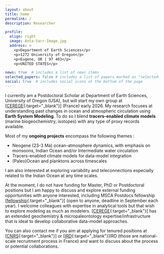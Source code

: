 ```yaml
---
layout: about
title: home
permalink: /
description: Researcher 

profile:
  align: right
  image: Anta-Sarr-Image.jpg
  address: >
    <p>Department of Earth Sciences</p>
    <p>1272 University of Oregon</p>
    <p>Eugene, OR | 97 403</p>
    <p>UNITED STATES</p>

news: true  # includes a list of news items
selected_papers: false # includes a list of papers marked as "selected={true}"
social: true  # includes social icons at the bottom of the page
---
```


I currently am a Postdoctoral Scholar at Department of Earth Sciences, University of Oregon (USA), but will start my own group at [[CEREGE](https://www.cerege.fr/en/){:target="_blank"}] (France) early 2026. My research focuses at understanding past changes in ocean and atmospheric circulation using __Earth System Modeling__. To do so I blend __tracers-enabled climate models__ (marine biogeochemistry, isotopes) with any type of proxy records available. 

Most of my __ongoing projects__ encompass the following themes :

- Neogene (23-3 Ma) ocean-atmosphere dynamics, with emphasis on monsoons, Indian Ocean and/or Intermediate water circulation
- Tracers-enabled climate models for data-model integration 
- (Paleo)Ocean and planktons across timescales

I am also interested at exploring variability and teleconnections especially related to the Indian Ocean at any time scales.

At the moment, I do not have funding for Master, PhD or Postdoctoral positions but I am happy to discuss and explore external funding opportunities with anyone interested, including MSCA Postdocs fellowship [[fellowship](https://marie-sklodowska-curie-actions.ec.europa.eu/calls/msca-postdoctoral-fellowships-2025){:target="_blank"}] (open to anyone, deadline in September each year). I welcome colleagues with expertise in analytical tools but that wish to explore modeling as much as modelers. [[CEREGE](https://www.cerege.fr/en/){:target="_blank"}] has an extended geochemistry & micropaleontology expertise/infrastructure that is ideal to develop collaborative data-model approaches. 

You can also contact me if you aim at applying for tenured positions at [[CNRS](https://carrieres.cnrs.fr/en/external-competitions-for-researchers-m-f/){:target="_blank"}] or [[IRD](https://en.ird.fr/researcher-competitive-recruitement){:target="_blank"}]IRD (those are national-scale recruitment process in France) and want to discuss about the process or potential collaborations. 





